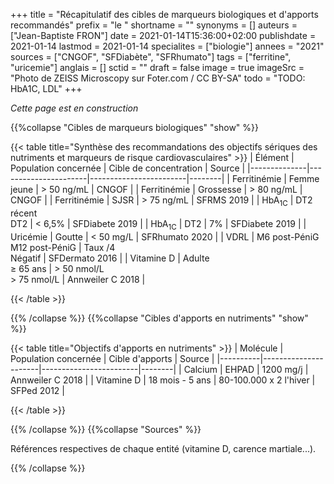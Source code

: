 +++
title = "Récapitulatif des cibles de marqueurs biologiques et d'apports recommandés"
prefix = "le "
shortname = ""
synonyms = []
auteurs = ["Jean-Baptiste FRON"]
date = 2021-01-14T15:36:00+02:00
publishdate = 2021-01-14
lastmod = 2021-01-14
specialites = ["biologie"]
annees = "2021"
sources = ["CNGOF", "SFDiabète", "SFRhumato"]
tags = ["ferritine", "uricemie"]
anglais = []
sctid = ""
draft = false
image = true
imageSrc = "Photo de ZEISS Microscopy sur Foter.com / CC BY-SA"
todo = "TODO: HbA1C, LDL"
+++

*Cette page est en construction*

{{%collapse "Cibles de marqueurs biologiques" "show" %}}

{{< table title="Synthèse des recommandations des objectifs sériques des nutriments et marqueurs de risque cardiovasculaires" >}}
| Élément      | Population concernée | Cible de concentration | Source |
|--------------|----------------------|------------------------|--------|
| Ferritinémie | Femme jeune          | > 50 ng/mL             | CNGOF  |
| Ferritinémie | Grossesse            | > 80 ng/mL             | CNGOF  |
| Ferritinémie | SJSR                 | > 75 ng/mL             | SFRMS 2019 |
| HbA<sub>1C</sub> | DT2 récent<br>DT2 | < 6,5%                | SFDiabete 2019 |
| HbA<sub>1C</sub> | DT2              | 7%                     | SFDiabete 2019 |
| Uricémie     | Goutte               | < 50 mg/L              | SFRhumato 2020 |
| VDRL         | M6 post-PéniG<br>M12 post-PéniG | Taux /4<br>Négatif | SFDermato 2016 |
| Vitamine D   | Adulte<br>≥ 65 ans   | > 50 nmol/L<br>> 75 nmol/L | Annweiler C 2018 |

{{< /table >}}

{{% /collapse %}}
{{%collapse "Cibles d'apports en nutriments" "show" %}}

{{< table title="Objectifs d'apports en nutriments" >}}
| Molécule | Population concernée | Cible d'apports        | Source |
|----------|----------------------|------------------------|--------|
| Calcium  | EHPAD                | 1200 mg/j              | Annweiler C 2018 |
| Vitamine D | 18 mois - 5 ans    | 80-100.000 x 2 l'hiver | SFPed 2012 |

{{< /table >}}

{{% /collapse %}}
{{%collapse "Sources" %}}

Références respectives de chaque entité (vitamine D, carence martiale...).

{{% /collapse %}}

